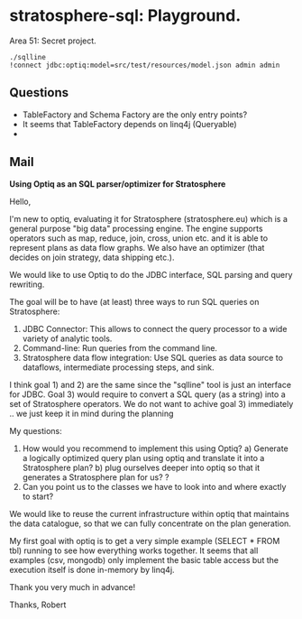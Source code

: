 stratosphere-sql: Playground.
================

Area 51: Secret project.

```
./sqlline
!connect jdbc:optiq:model=src/test/resources/model.json admin admin
```


## Questions 
 * TableFactory and Schema Factory are the only entry points?
 * It seems that TableFactory depends on linq4j (Queryable)
 * 

## Mail

**Using Optiq as an SQL parser/optimizer for Stratosphere**

Hello,

I'm new to optiq, evaluating it for Stratosphere (stratosphere.eu) which is a general purpose "big data" processing engine.
The engine supports operators such as map, reduce, join, cross, union etc. and it is able to represent plans as data flow graphs. We also have an optimizer (that decides on join strategy, data shipping etc.).

We would like to use Optiq to do the JDBC interface, SQL parsing and query rewriting.

The goal will be to have (at least) three ways to run SQL queries on Stratosphere:

1) JDBC Connector: This allows to connect the query processor to a wide variety of analytic tools.
2) Command-line: Run queries from the command line.
3) Stratosphere data flow integration: Use SQL queries as data source to dataflows, intermediate processing steps, and sink.

I think goal 1) and 2) are the same since the "sqlline" tool is just an interface for JDBC.
Goal 3) would require to convert a SQL query (as a string) into a set of Stratosphere operators. We do not want to achive goal 3) immediately .. we just keep it in mind during the planning

My questions:
1) How would you recommend to implement this using Optiq?
	a) Generate a logically optimized query plan using optiq and translate it into a Stratosphere plan?
	b) plug ourselves deeper into optiq so that it generates a Stratosphere plan for us?
	?
2) Can you point us to the classes we have to look into and where exactly to start?

We would like to reuse the current infrastructure within optiq that maintains the data catalogue, so that we can fully concentrate on the plan generation.

My first goal with optiq is to get a very simple example (SELECT * FROM tbl) running to see how everything works together. It seems that all examples (csv, mongodb) only implement the basic table access but the execution itself is done in-memory by linq4j.

Thank you very much in advance!


Thanks,
Robert



